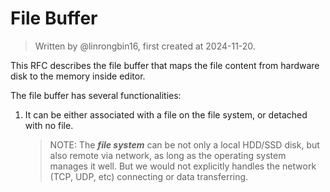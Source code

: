 # File Buffer

> Written by @linrongbin16, first created at 2024-11-20.

This RFC describes the file buffer that maps the file content from hardware disk to the memory inside editor.

The file buffer has several functionalities:

1. It can be either associated with a file on the file system, or detached with no file.

   > NOTE: The _**file system**_ can be not only a local HDD/SSD disk, but also remote via network, as long as the operating system manages it well. But we would not explicitly handles the network (TCP, UDP, etc) connecting or data transferring.
